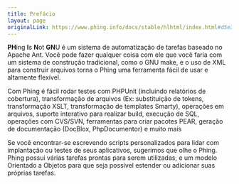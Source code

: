```yaml
---
title: Prefácio
layout: page
originalLink: https://www.phing.info/docs/stable/hlhtml/index.html#d5e39
---
```


**PH**ing **I**s **N**ot **GN**U é um sistema de automatização de tarefas
baseado no Apache Ant. Você pode fazer qualquer coisa com ele que 
você faria com um sistema de construção tradicional, como o GNU make, 
e o uso de XML para construir arquivos torna o Phing uma ferramenta
 fácil de usar e altamente flexível. 

Com Phing é fácil rodar testes com PHPUnit (incluindo 
relatórios de cobertura), transformação de arquivos (Ex: substituição
de tokens, transformação XSLT, transformação de templates Smarty),
operações em arquivos, suporte interativo para realizar build, execução
de SQL, operações com CVS/SVN, ferramentas para criar pacotes PEAR,
geração de documentação (DocBlox, PhpDocumentor) e muito mais

Se você encontrar-se escrevendo scripts personalizados para lidar com 
implantação ou testes de seus aplicativos, sugerimos que olhe o Phing. 
Phing possui várias tarefas prontas para serem utilizadas, e um modelo 
Orientado a Objetos para que seja possível estender ou adicionar suas próprias 
tarefas.

